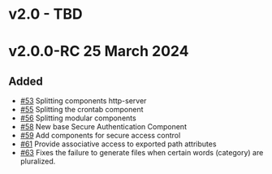 # v2.0 - TBD

# v2.0.0-RC 25 March 2024

## Added

- [#53](https://github.com/mineadmin/components/pull/53) Splitting components http-server
- [#55](https://github.com/mineadmin/components/pull/55) Splitting the crontab component
- [#56](https://github.com/mineadmin/components/pull/56) Splitting modular components
- [#58](https://github.com/mineadmin/components/pull/58) New base Secure Authentication Component
- [#59](https://github.com/mineadmin/components/pull/59) Add components for secure access control
- [#61](https://github.com/mineadmin/components/pull/61) Provide associative access to exported path attributes
- [#63](https://github.com/mineadmin/components/pull/63) Fixes the failure to generate files when certain words (category) are pluralized.